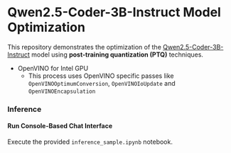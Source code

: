 # Qwen2.5-Coder-3B-Instruct Model Optimization

This repository demonstrates the optimization of the [Qwen2.5-Coder-3B-Instruct](https://huggingface.co/Qwen/Qwen2.5-Coder-3B-Instruct) model using **post-training quantization (PTQ)** techniques.
- OpenVINO for Intel GPU
   + This process uses OpenVINO specific passes like `OpenVINOOptimumConversion`, `OpenVINOIoUpdate` and `OpenVINOEncapsulation`

### **Inference**

#### **Run Console-Based Chat Interface**
Execute the provided `inference_sample.ipynb` notebook.


